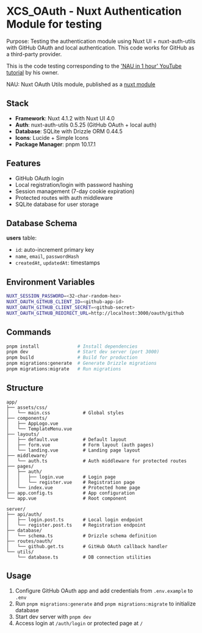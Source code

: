 # XCS_OAuth - Nuxt Authentication Module for testing

Purpose: Testing the authentication module using Nuxt UI + nuxt-auth-utils with GitHub OAuth and local authentication. This code works for GitHub as a third-party provider.

This is the code testing corresponding to the ['NAU in 1 hour' YouTube tutorial](https://youtu.be/mNDHRLqmoMg?si=Fx-CYUcR-1M35Ij9) by his owner.


NAU: Nuxt OAuth Utils module, published as a [nuxt module](https://nuxt.com/modules/auth-utils)

## Stack

- **Framework**: Nuxt 4.1.2 with Nuxt UI 4.0
- **Auth**: nuxt-auth-utils 0.5.25 (GitHub OAuth + local auth)
- **Database**: SQLite with Drizzle ORM 0.44.5
- **Icons**: Lucide + Simple Icons
- **Package Manager**: pnpm 10.17.1

## Features

- GitHub OAuth login
- Local registration/login with password hashing
- Session management (7-day cookie expiration)
- Protected routes with auth middleware
- SQLite database for user storage

## Database Schema

**users** table:
- `id`: auto-increment primary key
- `name`, `email`, `passwordHash`
- `createdAt`, `updatedAt`: timestamps

## Environment Variables

```bash
NUXT_SESSION_PASSWORD=<32-char-random-hex>
NUXT_OAUTH_GITHUB_CLIENT_ID=<github-app-id>
NUXT_OAUTH_GITHUB_CLIENT_SECRET=<github-secret>
NUXT_OAUTH_GITHUB_REDIRECT_URL=http://localhost:3000/oauth/github
```

## Commands

```bash
pnpm install              # Install dependencies
pnpm dev                  # Start dev server (port 3000)
pnpm build                # Build for production
pnpm migrations:generate  # Generate Drizzle migrations
pnpm migrations:migrate   # Run migrations
```

## Structure

```
app/
├── assets/css/
│   └── main.css            # Global styles
├── components/
│   ├── AppLogo.vue
│   └── TemplateMenu.vue
├── layouts/
│   ├── default.vue         # Default layout
│   ├── form.vue            # Form layout (auth pages)
│   └── landing.vue         # Landing page layout
├── middleware/
│   └── auth.ts             # Auth middleware for protected routes
├── pages/
│   ├── auth/
│   │   ├── login.vue       # Login page
│   │   └── register.vue    # Registration page
│   └── index.vue           # Protected home page
├── app.config.ts           # App configuration
└── app.vue                 # Root component

server/
├── api/auth/
│   ├── login.post.ts       # Local login endpoint
│   └── register.post.ts    # Registration endpoint
├── database/
│   └── schema.ts           # Drizzle schema definition
├── routes/oauth/
│   └── github.get.ts       # GitHub OAuth callback handler
└── utils/
    └── database.ts         # DB connection utilities
```

## Usage

1. Configure GitHub OAuth app and add credentials from `.env.example` to `.env`
2. Run `pnpm migrations:generate` and `pnpm migrations:migrate` to initialize database
3. Start dev server with `pnpm dev`
4. Access login at `/auth/login` or protected page at `/`